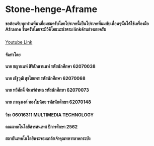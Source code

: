 # Stone-henge-Aframe

#### ขอต้อนรับทุกท่านที่มาเยี่ยมชมครับโดยโปรเจคนี้เป็นโปรเจคที่ผมกับเพื่อนๆนั้นได้ใช้เครื่องมือ Aframe ขึ้นครับโดยจะมีวิดีโอแนะนำตาม linkด้านล่างเลยครับ
### 

[Youtube Link](https://youtu.be/zeMGRDX2lJ0)
### 

#### จัดทำโดย
#### นาย ชญานนท์ สิริลัภนานนท์   รหัสนักศึกษา 62070038 
#### นาย ณัฐวุฒิ สุขไชยพร          รหัสนักศึกษา 62070068 
#### นาย ทวีศักดิ์ จันทร์อำพล  รหัสนักศึกษา 62070073 
#### นาย ภาณุพงศ์ ทองใบน้อย  รหัสนักศึกษา 62070148
### 

#### วิชา 06016311 MULTIMEDIA TECHNOLOGY 
#### คณะเทคโนโลยีสารสนเทศ ปีการศึกษา 2562
#### สถาบันเทคโนโลยีพระจอมเกล้าเจ้าคุณทหารลาดกระบัง
